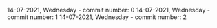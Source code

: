 14-07-2021, Wednesday - commit number: 0
14-07-2021, Wednesday - commit number: 1
14-07-2021, Wednesday - commit number: 2
